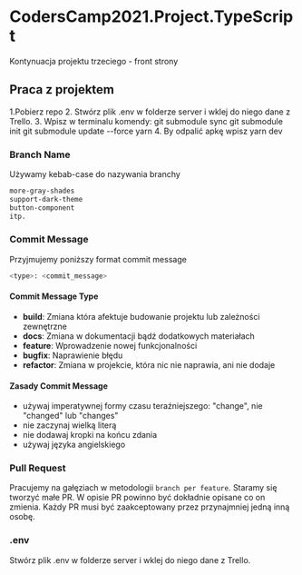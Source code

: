 # CodersCamp2021.Project.TypeScript
Kontynuacja projektu trzeciego - front strony

## Praca z projektem

1.Pobierz repo
2. Stwórz plik .env w folderze server i wklej do niego dane z Trello.
3. Wpisz w terminalu komendy: 
    git submodule sync
    git submodule init
    git submodule update --force
    yarn
 4. By odpalić apkę wpisz yarn dev
    

### Branch Name

Używamy kebab-case do nazywania branchy

```sh
more-gray-shades
support-dark-theme
button-component
itp.
```

### Commit Message

Przyjmujemy poniższy format commit message

```sh
<type>: <commit_message>
```

#### Commit Message Type

- **build**: Zmiana która afektuje budowanie projektu lub zależności zewnętrzne
- **docs**: Zmiana w dokumentacji bądź dodatkowych materiałach
- **feature**: Wprowadzenie nowej funkcjonalności
- **bugfix**: Naprawienie błędu
- **refactor**: Zmiana w projekcie, która nic nie naprawia, ani nie dodaje

#### Zasady Commit Message

- używaj imperatywnej formy czasu teraźniejszego: "change", nie "changed" lub "changes"
- nie zaczynaj wielką literą
- nie dodawaj kropki na końcu zdania
- używaj języka angielskiego

### Pull Request

Pracujemy na gałęziach w metodologii `branch per feature`. Staramy się tworzyć małe PR. W opisie PR powinno być dokładnie opisane co on zmienia. Każdy PR musi być zaakceptowany przez przynajmniej jedną inną osobę.


### .env

Stwórz plik .env w folderze server i wklej do niego dane z Trello.


